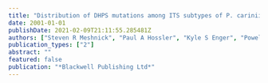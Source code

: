 ```yaml
---
title: "Distribution of DHPS mutations among ITS subtypes of P. carinii f. sp. hominis"
date: 2001-01-01
publishDate: 2021-02-09T21:11:55.285481Z
authors: ["Steven R Meshnick", "Paul A Hossler", "Kyle S Enger", "Powel Kazanjian", "Joshua S Rest", "David Mindell", "Baozheng Li", "Chao-hung Lee", "Laila F Nimri", "Jane L Carter", " others"]
publication_types: ["2"]
abstract: ""
featured: false
publication: "*Blackwell Publishing Ltd*"
---
```


